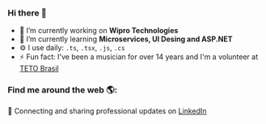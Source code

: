 ### Hi there 👋

- 🔭 I’m currently working on **Wipro Technologies**
- 🌱 I’m currently learning **Microservices, UI Desing and ASP.NET**
- ⚙️ I use daily: `.ts`, `.tsx`, `.js`, `.cs`
- ⚡ Fun fact: I've been a musician for over 14 years and I'm a volunteer at <a href="https://www.techo.org/brasil/">TETO Brasil</a>

### Find me around the web 🌎:
💼 Connecting and sharing professional updates on <a href="https://www.linkedin.com/in/ana-nicole-massaneiro/">LinkedIn</a>

